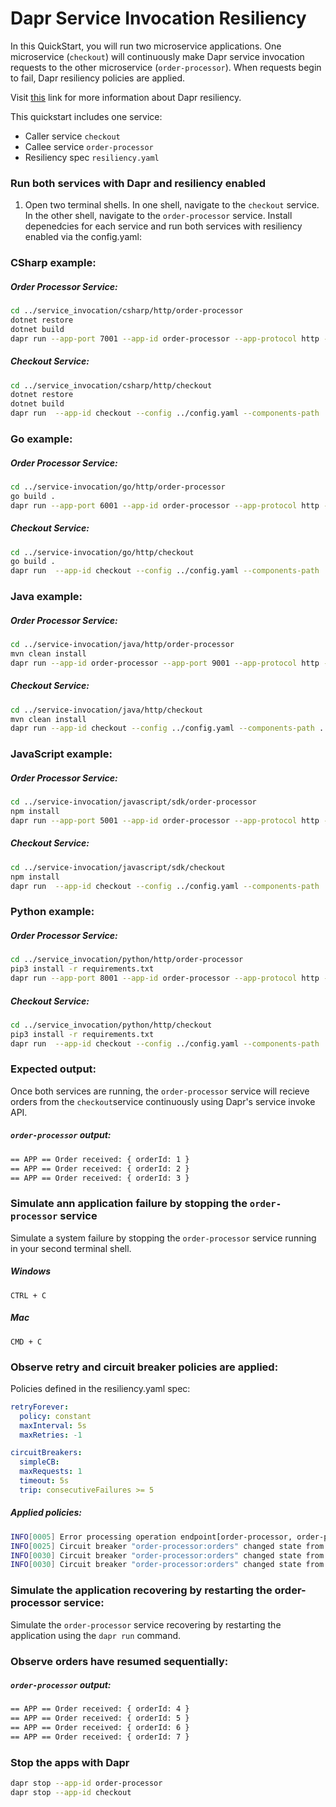 # Dapr Service Invocation Resiliency

In this QuickStart, you will run two microservice applications. One microservice (`checkout`) will continuously make Dapr service invocation requests to the other microservice (`order-processor`). When requests begin to fail, Dapr resiliency policies are applied.

Visit [this](https://docs.dapr.io/operations/resiliency/resiliency-overview//) link for more information about Dapr resiliency.

This quickstart includes one service:

- Caller service `checkout` 
- Callee service `order-processor` 
- Resiliency spec `resiliency.yaml`

### Run both services with Dapr and resiliency enabled

1. Open two terminal shells. In one shell, navigate to the `checkout` service. In the other shell, navigate to the `order-processor` service. Install depenedcies for each service and run both services with resiliency enabled via the config.yaml: 

### CSharp example:
##### Order Processor Service: 
```bash
cd ../service_invocation/csharp/http/order-processor
dotnet restore
dotnet build
dapr run --app-port 7001 --app-id order-processor --app-protocol http --dapr-http-port 3501 -- dotnet run
```

##### Checkout Service: 
```bash
cd ../service_invocation/csharp/http/checkout
dotnet restore
dotnet build
dapr run  --app-id checkout --config ../config.yaml --components-path ../../../components/ --app-protocol http --dapr-http-port 3500 -- dotnet run
```

### Go example:
##### Order Processor Service: 
```bash
cd ../service-invocation/go/http/order-processor
go build .
dapr run --app-port 6001 --app-id order-processor --app-protocol http --dapr-http-port 3501 -- go run .
```

##### Checkout Service: 
```bash
cd ../service-invocation/go/http/checkout
go build .
dapr run  --app-id checkout --config ../config.yaml --components-path ../../../components/  --app-protocol http --dapr-http-port 3500 -- go run .
```

### Java example:
##### Order Processor Service: 
```bash
cd ../service-invocation/java/http/order-processor
mvn clean install
dapr run --app-id order-processor --app-port 9001 --app-protocol http --dapr-http-port 3501 -- java -jar target/OrderProcessingService-0.0.1-SNAPSHOT.jar
```

##### Checkout Service: 
```bash
cd ../service-invocation/java/http/checkout
mvn clean install
dapr run --app-id checkout --config ../config.yaml --components-path ../../../components/ --app-protocol http --dapr-http-port 3500 -- java -jar target/CheckoutService-0.0.1-SNAPSHOT.jar
```

### JavaScript example:
##### Order Processor Service: 
```bash
cd ../service-invocation/javascript/sdk/order-processor
npm install
dapr run --app-port 5001 --app-id order-processor --app-protocol http --dapr-http-port 3501 -- npm start
```

##### Checkout Service: 
```bash
cd ../service-invocation/javascript/sdk/checkout
npm install
dapr run  --app-id checkout --config ../config.yaml --components-path ../../../components/ --app-protocol http --dapr-http-port 3500 -- npm start
```

### Python example:
##### Order Processor Service: 
```bash
cd ../service_invocation/python/http/order-processor
pip3 install -r requirements.txt 
dapr run --app-port 8001 --app-id order-processor --app-protocol http --dapr-http-port 3501 -- python3 app.py
```

##### Checkout Service: 
```bash
cd ../service_invocation/python/http/checkout
pip3 install -r requirements.txt 
dapr run  --app-id checkout --config ../config.yaml --components-path ../../../components/ --app-protocol http --dapr-http-port 3500 -- python3 app.py
```

### Expected output: 
Once both services are running, the `order-processor` service will recieve orders from the `checkout`service continuously using Dapr's service invoke API.

##### `order-processor` output:
```bash
== APP == Order received: { orderId: 1 }
== APP == Order received: { orderId: 2 }
== APP == Order received: { orderId: 3 }
```

### Simulate ann application failure by stopping the `order-processor` service  

Simulate a system failure by stopping the `order-processor` service running in your second terminal shell.

##### Windows 
```script
CTRL + C
```

##### Mac
```script
CMD + C
```

### Observe retry and circuit breaker policies are applied:

Policies defined in the resiliency.yaml spec:
```yaml
retryForever:
  policy: constant
  maxInterval: 5s
  maxRetries: -1 

circuitBreakers:
  simpleCB:
  maxRequests: 1
  timeout: 5s 
  trip: consecutiveFailures >= 5
```

##### Applied policies:
```bash
INFO[0005] Error processing operation endpoint[order-processor, order-processor:orders]. Retrying...  
INFO[0025] Circuit breaker "order-processor:orders" changed state from closed to open  
INFO[0030] Circuit breaker "order-processor:orders" changed state from open to half-open  
INFO[0030] Circuit breaker "order-processor:orders" changed state from half-open to open  
```

### Simulate the application recovering by restarting the order-processor service:
Simulate the `order-processor` service recovering by restarting the application using the `dapr run` command.

### Observe orders have resumed sequentially:
##### `order-processor` output:
```bash
== APP == Order received: { orderId: 4 }
== APP == Order received: { orderId: 5 }
== APP == Order received: { orderId: 6 }
== APP == Order received: { orderId: 7 }
```

### Stop the apps with Dapr
```bash
dapr stop --app-id order-processor
dapr stop --app-id checkout
```

